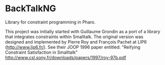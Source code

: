 # BackTalkNG

Library for constraint programming in Pharo. 

This project was initially started with Guillaume Grondin as a port of a library that integrates constraints within Smalltalk. The original version was designed and implemented by Pierre Roy and François Pachet at LIP6 (http://www.lip6.fr/). See their JOOP 1996 paper entitled: "Reifying Constraint Satisfaction in Smalltalk" http://www.csl.sony.fr/downloads/papers/1997/roy-97b.pdf 

